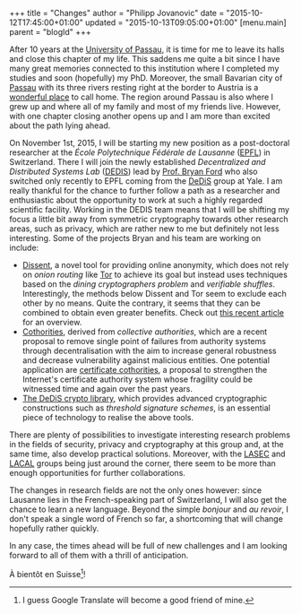 +++
title = "Changes"
author = "Philipp Jovanovic"
date = "2015-10-12T17:45:00+01:00"
updated = "2015-10-13T09:05:00+01:00"
[menu.main]
    parent = "blogId"
+++

After 10 years at the [University of Passau](http://www.uni-passau.de/en/), it
is time for me to leave its halls and close this chapter of my life.  This
saddens me quite a bit since I have many great memories connected to this
institution where I completed my studies and soon (hopefully) my PhD.  Moreover,
the small Bavarian city of [Passau](https://en.wikipedia.org/wiki/Passau) with
its three rivers resting right at the border to Austria is a [wonderful
place](https://vimeo.com/103900893) to call home. The region around Passau is
also where I grew up and where all of my family and most of my friends live.
However, with one chapter closing another opens up and I am more than excited
about the path lying ahead.

On November 1st, 2015, I will be starting my
new position as a post-doctoral researcher at the *École Polytechnique Fédérale
de Lausanne* ([EPFL](https://en.wikipedia.org/wiki/%C3%89cole_Polytechnique_F%C3%A9d%C3%A9rale_de_Lausanne)) in Switzerland.
There I will join the newly established *Decentralized and Distributed Systems
Lab* ([DEDIS](http://search.epfl.ch/ubrowse.action?acro=DEDIS)) lead by
[Prof. Bryan Ford](http://www.brynosaurus.com/)
who also switched only recently to EPFL coming from the
[DeDiS](http://dedis.cs.yale.edu/) group at Yale. I am really thankful for the
chance to further follow a path as a researcher and enthusiastic about the
opportunity to work at such a highly regarded scientific facility. Working in
the DEDIS team means that I will be shifting my focus a little bit away from
symmetric cryptography towards other research areas, such as privacy, which are
rather new to me but definitely not less interesting. Some of the projects Bryan
and his team are working on include:

- [Dissent](http://dedis.cs.yale.edu/dissent/), a novel tool for providing online anonymity,
  which does not rely on *onion routing* like
  [Tor](https://www.torproject.org/) to achieve its goal but instead uses
  techniques based on the *dining cryptographers problem* and
  *verifiable shuffles*. Interestingly, the methods below Dissent and Tor seem to exclude
  each other by no means. Quite the contrary, it seems that they can be combined to obtain even greater
  benefits. Check out [this recent article](http://motherboard.vice.com/read/dissent-a-new-type-of-security-tool-could-markedly-improve-online-anonymity) for an overview.
- [Cothorities](http://arxiv.org/abs/1503.08768), derived from *collective authorities*,
  which are a recent proposal to remove
  single point of failures from authority systems through decentralisation
  with the aim to increase general robustness and decrease vulnerability against malicious entities.
  One potential application are [certificate cothorities](https://petsymposium.org/2015/papers/syta-cc-hotpets2015.pdf),
  a proposal to strengthen the Internet's certificate authority
  system whose fragility could be witnessed time and again over the past years.
- [The DeDiS crypto library](https://github.com/DeDiS/crypto), which
  provides advanced cryptographic constructions such as *threshold signature
  schemes*, is an essential piece of technology to realise the above tools.

There are plenty of possibilities to investigate interesting research problems
in the fields of security, privacy and cryptography at this group and, at the
same time, also develop practical solutions. Moreover, with the
[LASEC](http://lasec.epfl.ch/) and [LACAL](http://lacal.epfl.ch/) groups being just
around the corner, there seem to be more than enough opportunities for further collaborations.

The changes in research fields are not the only ones however: since Lausanne
lies in the French-speaking part of Switzerland, I will also get the chance to
learn a new language. Beyond the simple *bonjour* and *au revoir*, I don't speak
a single word of French so far, a shortcoming that will change hopefully rather
quickly.

In any case, the times ahead will be full of new challenges and I am looking forward to
all of them with a thrill of anticipation.

À bientôt en Suisse[^1]!

[^1]: I guess Google Translate will become a good friend of mine.

